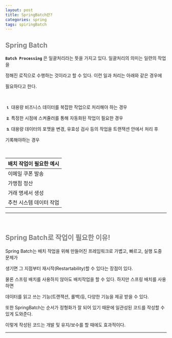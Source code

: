 ```yaml
---
layout: post
title: SpringBatch란?
categories: spring
tags: spiringBatch
---
```


## <span style="color:gray">Spring Batch</span>

**`Batch Processing`** 은 일괄처리라는 뜻을 가지고 있다. 일괄처리의 의미는 일련의 작업을 

정해진 로직으로 수행하는 것이라고 할 수 있다. 이런 일과 처리는 아래와 같은 경우에

필요하다고 한다.

<br>

**⒈** 대용량 비즈니스 데이터를 복잡한 작업으로 처리해야 하는 경우

**⒉** 특정한 시점에 스켜쥴러를 통해 자동화된 작업이 필요한 경우

**⒊** 대용량 데이터의 포맷을 변경, 유효성 검사 등의 작업을 트랜잭션 안에서 처리 후

기록해야하는 경우

<br>

|배치 작업이 필요한 예시|
|-----------------------|
|이메일 쿠폰 발송|
|가맹점 정산|
|거래 명세서 생성|
|추천 시스템 데이터 작업|

---

<br>

## <span style="color:gray">Spring Batch로 작업이 필요한 이유!</span>

Spring Batch는 배치 작업을 위해 만들어진 프레임워크로 가볍고, 빠르고, 실행 도중 문제가

생기면 그 지점부터 재시작(Restartability)할 수 있다는 장점이 있다.

물론 스프링 배치를 사용하지 않아도 배치작업을 할 수 있다. 하지만 스프링 배치를 사용하면

데이터를 읽고 쓰는 기능(트랜잭션, 롤백)등, 다양한 기능을 제공 받을 수 있다.

또한 SpringBatch는 순서가 정형화가 잘 되어 있기 때문에 일관성된 코드를 작성할 수 있게 도와준다.

이렇게 작성된 코드는 개발 및 유지/보수를 할 때에도 효과적이다.

---